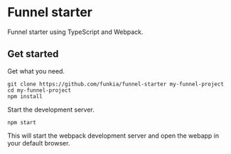 # Funnel starter

Funnel starter using TypeScript and Webpack.

## Get started

Get what you need.

```
git clone https://github.com/funkia/funnel-starter my-funnel-project
cd my-funnel-project
npm install
```

Start the development server.

```
npm start
```

This will start the webpack development server and open the webapp in
your default browser.
